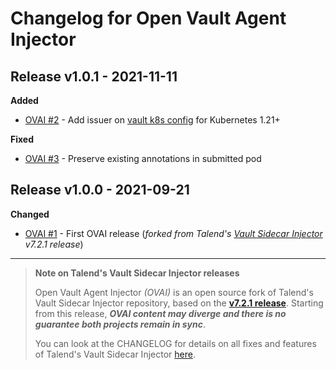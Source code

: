 # Changelog for Open Vault Agent Injector

## Release v1.0.1 - 2021-11-11

**Added**

- [OVAI #2](https://github.com/asaintsever/open-vault-agent-injector/pull/2) - Add issuer on [vault k8s config](https://www.vaultproject.io/docs/auth/kubernetes#discovering-the-service-account-issuer) for Kubernetes 1.21+

**Fixed**

- [OVAI #3](https://github.com/asaintsever/open-vault-agent-injector/pull/3) - Preserve existing annotations in submitted pod

## Release v1.0.0 - 2021-09-21

**Changed**

- [OVAI #1](https://github.com/asaintsever/open-vault-agent-injector/pull/1) - First OVAI release (*forked from Talend's [Vault Sidecar Injector](https://github.com/Talend/vault-sidecar-injector/releases/tag/v7.2.1) v7.2.1 release*)

<hr/>

> **Note on Talend's Vault Sidecar Injector releases**
>
> Open Vault Agent Injector *(OVAI)* is an open source fork of Talend's Vault Sidecar Injector repository, based on the **[v7.2.1 release](https://github.com/Talend/vault-sidecar-injector/releases/tag/v7.2.1)**. Starting from this release, ***OVAI content may diverge and there is no guarantee both projects remain in sync***.
>
> You can look at the CHANGELOG for details on all fixes and features of Talend's Vault Sidecar Injector [here](https://github.com/Talend/vault-sidecar-injector/blob/master/CHANGELOG.md).
